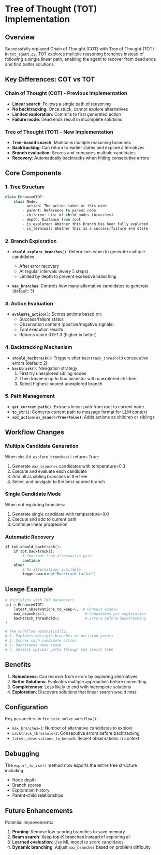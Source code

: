 # Tree of Thought (TOT) Implementation

## Overview

Successfully replaced Chain of Thought (COT) with Tree of Thought (TOT) in `tot_agent.py`. TOT explores multiple reasoning branches instead of following a single linear path, enabling the agent to recover from dead ends and find better solutions.

## Key Differences: COT vs TOT

### Chain of Thought (COT) - Previous Implementation
- **Linear search**: Follows a single path of reasoning
- **No backtracking**: Once stuck, cannot explore alternatives
- **Limited exploration**: Commits to first generated action
- **Failure mode**: Dead ends result in incomplete solutions

### Tree of Thought (TOT) - New Implementation
- **Tree-based search**: Maintains multiple reasoning branches
- **Backtracking**: Can return to earlier states and explore alternatives
- **Branch evaluation**: Scores and compares multiple candidates
- **Recovery**: Automatically backtracks when hitting consecutive errors

## Core Components

### 1. Tree Structure
```python
class EnhancedTOT:
    class Node:
        - action: The action taken at this node
        - parent: Reference to parent node
        - children: List of child nodes (branches)
        - depth: Distance from root
        - is_explored: Whether this branch has been fully explored
        - is_terminal: Whether this is a success/failure end state
```

### 2. Branch Exploration
- **`should_explore_branches()`**: Determines when to generate multiple candidates
  - After error recovery
  - At regular intervals (every 5 steps)
  - Limited by depth to prevent excessive branching

- **`max_branches`**: Controls how many alternative candidates to generate (default: 3)

### 3. Action Evaluation
- **`evaluate_action()`**: Scores actions based on:
  - Success/failure status
  - Observation content (positive/negative signals)
  - Tool execution results
  - Returns score 0.0-1.0 (higher is better)

### 4. Backtracking Mechanism
- **`should_backtrack()`**: Triggers after `backtrack_threshold` consecutive errors (default: 2)
- **`backtrack()`**: Navigation strategy:
  1. First try unexplored sibling nodes
  2. Then traverse up to find ancestor with unexplored children
  3. Select highest-scored unexplored branch

### 5. Path Management
- **`get_current_path()`**: Extracts linear path from root to current node
- **`to_str()`**: Converts current path to message format for LLM context
- **`add_action(as_branch=True/False)`**: Adds actions as children or siblings

## Workflow Changes

### Multiple Candidate Generation
When `should_explore_branches()` returns True:
1. Generate `max_branches` candidates with temperature=0.3
2. Execute and evaluate each candidate
3. Add all as sibling branches in the tree
4. Select and navigate to the best-scored branch

### Single Candidate Mode
When not exploring branches:
1. Generate single candidate with temperature=0.0
2. Execute and add to current path
3. Continue linear progression

### Automatic Recovery
```python
if tot.should_backtrack():
    if tot.backtrack():
        # Continue from alternative path
        continue
    else:
        # No alternatives available
        logger.warning("Backtrack failed")
```

## Usage Example

```python
# Initialize with TOT parameters
tot = EnhancedTOT(
    latest_observations_to_keep=5,  # Context window
    max_branches=3,                  # Candidates per exploration
    backtrack_threshold=2            # Errors before backtracking
)

# The workflow automatically:
# 1. Explores multiple branches at decision points
# 2. Scores each candidate action
# 3. Backtracks when stuck
# 4. Selects optimal paths through the search tree
```

## Benefits

1. **Robustness**: Can recover from errors by exploring alternatives
2. **Better Solutions**: Evaluates multiple approaches before committing
3. **Completeness**: Less likely to end with incomplete solutions
4. **Exploration**: Discovers solutions that linear search would miss

## Configuration

Key parameters in `fix_task_solve_workflow()`:
- `max_branches=3`: Number of alternative candidates to explore
- `backtrack_threshold=2`: Consecutive errors before backtracking
- `latest_observations_to_keep=5`: Recent observations in context

## Debugging

The `export_to_csv()` method now exports the entire tree structure including:
- Node depth
- Branch scores
- Exploration history
- Parent-child relationships

## Future Enhancements

Potential improvements:
1. **Pruning**: Remove low-scoring branches to save memory
2. **Beam search**: Keep top-K branches instead of exploring all
3. **Learned evaluation**: Use ML model to score candidates
4. **Dynamic branching**: Adjust `max_branches` based on problem difficulty

